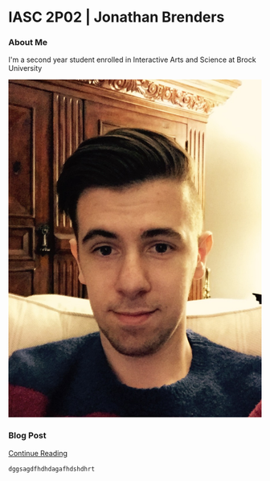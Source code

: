 # IASC 2P02 | Jonathan Brenders

### About Me

  I'm a second year student enrolled in Interactive Arts and Science at Brock University








![](images/File_000.jpeg)

### Blog Post

[Continue Reading](blog)

~~~~~~~
dggsagdfhdhdagafhdshdhrt
~~~~~~~~
